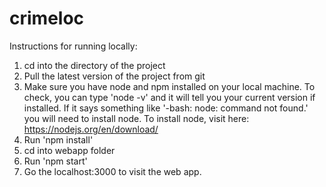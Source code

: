 # crimeloc

Instructions for running locally:

1. cd into the directory of the project
2. Pull the latest version of the project from git
3. Make sure you have node and npm installed on your local machine.
	To check, you can type 'node -v' and it will tell you your current version if installed. If it says something like '-bash: node: command not found.' you will need to install node.
	To install node, visit here: https://nodejs.org/en/download/
4. Run 'npm install'
5. cd into webapp folder
6. Run 'npm start'
7. Go the localhost:3000 to visit the web app.



